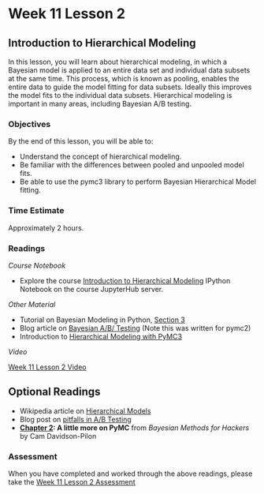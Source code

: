 # Week 11 Lesson 2 #
## Introduction to Hierarchical Modeling ##

In this lesson, you will learn about hierarchical modeling, in which a Bayesian model is applied to an entire data set and individual data subsets at the same time. This process, which is known as pooling, enables the entire data to guide the model fitting for data subsets. Ideally this improves the model fits to the individual data subsets. Hierarchical modeling is important in many areas, including Bayesian A/B testing.

### Objectives ###

By the end of this lesson, you will be able to:

- Understand the concept of hierarchical modeling. 
- Be familiar with the differences between pooled and unpooled model fits.
- Be able to use the pymc3 library to perform Bayesian Hierarchical Model fitting. 

### Time Estimate ###

Approximately 2 hours.

### Readings ####

_Course Notebook_

- Explore the course [Introduction to Hierarchical Modeling][l2nb] IPython Notebook on the course JupyterHub server.

_Other Material_

- Tutorial on Bayesian Modeling in Python, [Section 3][bmps3]
- Blog article on [Bayesian A/B/ Testing][bbabt] (Note this was written for pymc2)
- Introduction to [Hierarchical Modeling with PyMC3][ihm]

_Video_

[Week 11 Lesson 2 Video][lv]

## Optional Readings ##

- Wikipedia article on [Hierarchical Models][whm]
- Blog post on [pitfalls in A/B Testing][bpabt]
- **[Chapter 2][bmh2]: A little more on PyMC** from  _Bayesian Methods for Hackers_ by Cam Davidson-Pilon

### Assessment ###

When you have completed and worked through the above readings, please take the [Week 11 Lesson 2 Assessment][la]

[l2nb]: ../notebooks/intro2pp-hm.ipynb
[la]: https://learn.illinois.edu/mod/quiz/
[lv]:  https://mediaspace.illinois.edu/

[whm]: https://en.wikipedia.org/wiki/Multilevel_model

[bmps3]: http://nbviewer.jupyter.org/github/markdregan/Bayesian-Modelling-in-Python/blob/master/Section%203.%20Hierarchical%20modelling.ipynb

[bbabt]: http://blog.dominodatalab.com/ab-testing-with-hierarchical-models-in-python/

[ihm]: https://pymc-devs.github.io/pymc3/notebooks/GLM-hierarchical.html

[bpabt]: http://chris-said.io/2016/02/28/four-pitfalls-of-hill-climbing/
[bmh2]: https://github.com/CamDavidsonPilon/Probabilistic-Programming-and-Bayesian-Methods-for-Hackers/blob/master/Chapter2_MorePyMC/Ch2_MorePyMC_PyMC3.ipynb
